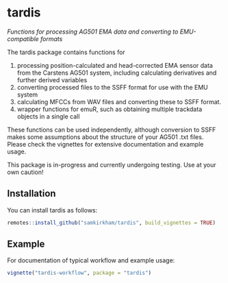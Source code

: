 
<!-- README.md is generated from README.Rmd. Please edit that file -->

# tardis

<!-- badges: start -->
<!-- badges: end -->

*Functions for processing AG501 EMA data and converting to
EMU-compatible formats*

The tardis package contains functions for

1.  processing position-calculated and head-corrected EMA sensor data
    from the Carstens AG501 system, including calculating derivatives
    and further derived variables
2.  converting processed files to the SSFF format for use with the EMU
    system
3.  calculating MFCCs from WAV files and converting these to SSFF
    format.
4.  wrapper functions for emuR, such as obtaining multiple trackdata
    objects in a single call

These functions can be used independently, although conversion to SSFF
makes some assumptions about the structure of your AG501 .txt files.
Please check the vignettes for extensive documentation and example
usage.

This package is in-progress and currently undergoing testing. Use at
your own caution!

## Installation

You can install tardis as follows:

``` r
remotes::install_github("samkirkham/tardis", build_vignettes = TRUE)
```

## Example

For documentation of typical workflow and example usage:

``` r
vignette("tardis-workflow", package = "tardis")
```
